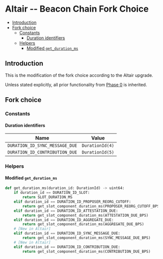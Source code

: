 # Altair -- Beacon Chain Fork Choice

<!-- mdformat-toc start --slug=github --no-anchors --maxlevel=6 --minlevel=2 -->

- [Introduction](#introduction)
- [Fork choice](#fork-choice)
  - [Constants](#constants)
    - [Duration identifiers](#duration-identifiers)
  - [Helpers](#helpers)
    - [Modified `get_duration_ms`](#modified-get_duration_ms)

<!-- mdformat-toc end -->

## Introduction

This is the modification of the fork choice according to the Altair upgrade.

Unless stated explicitly, all prior functionality from
[Phase 0](../phase0/fork-choice.md) is inherited.

## Fork choice

### Constants

#### Duration identifiers

| Name                           | Value           |
| ------------------------------ | --------------- |
| `DURATION_ID_SYNC_MESSAGE_DUE` | `DurationId(4)` |
| `DURATION_ID_CONTRIBUTION_DUE` | `DurationId(5)` |

### Helpers

#### Modified `get_duration_ms`

```python
def get_duration_ms(duration_id: DurationId) -> uint64:
    if duration_id == DURATION_ID_SLOT:
        return SLOT_DURATION_MS
    elif duration_id == DURATION_ID_PROPOSER_REORG_CUTOFF:
        return get_slot_component_duration_ms(PROPOSER_REORG_CUTOFF_BPS)
    elif duration_id == DURATION_ID_ATTESTATION_DUE:
        return get_slot_component_duration_ms(ATTESTATION_DUE_BPS)
    elif duration_id == DURATION_ID_AGGREGATE_DUE:
        return get_slot_component_duration_ms(AGGREGATE_DUE_BPS)
    # [New in Altair]
    elif duration_id == DURATION_ID_SYNC_MESSAGE_DUE:
        return get_slot_component_duration_ms(SYNC_MESSAGE_DUE_BPS)
    # [New in Altair]
    elif duration_id == DURATION_ID_CONTRIBUTION_DUE:
        return get_slot_component_duration_ms(CONTRIBUTION_DUE_BPS)
```
